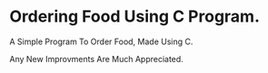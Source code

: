 # Ordering Food Using C Program.

A Simple Program To Order Food, Made Using C.

Any New Improvments Are Much Appreciated.
